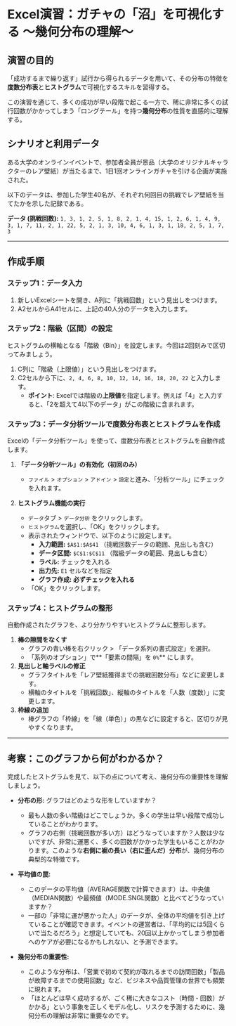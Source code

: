 # Excel演習：ガチャの「沼」を可視化する ～幾何分布の理解～

## 演習の目的

「成功するまで繰り返す」試行から得られるデータを用いて、その分布の特徴を**度数分布表**と**ヒストグラム**で可視化するスキルを習得する。

この演習を通じて、多くの成功が早い段階で起こる一方で、稀に非常に多くの試行回数がかかってしまう「ロングテール」を持つ**幾何分布**の性質を直感的に理解する。

## シナリオと利用データ

ある大学のオンラインイベントで、参加者全員が景品（大学のオリジナルキャラクターのレア壁紙）が当たるまで、1日1回オンラインガチャを引ける企画が実施された。

以下のデータは、参加した学生40名が、それぞれ何回目の挑戦でレア壁紙を当てたかを示した記録である。

**データ (挑戦回数):**
`1, 3, 1, 2, 5, 1, 8, 2, 1, 4, 15, 1, 2, 6, 1, 4, 9, 3, 1, 7, 11, 2, 1, 22, 5, 2, 1, 3, 10, 4, 6, 1, 3, 1, 18, 2, 5, 1, 7, 3`

---

## 作成手順

### ステップ1：データ入力

1.  新しいExcelシートを開き、A列に「挑戦回数」という見出しをつけます。
2.  A2セルからA41セルに、上記の40人分のデータを入力します。



### ステップ2：階級（区間）の設定

ヒストグラムの横軸となる「階級（Bin）」を設定します。今回は2回刻みで区切ってみましょう。

1.  C列に「階級（上限値）」という見出しをつけます。
2.  C2セルから下に、`2, 4, 6, 8, 10, 12, 14, 16, 18, 20, 22` と入力します。
    * **ポイント**: Excelでは階級の**上限値**を指定します。例えば「4」と入力すると、「2を超えて4以下のデータ」がこの階級に含まれます。

### ステップ3：データ分析ツールで度数分布表とヒストグラムを作成

Excelの「データ分析ツール」を使って、度数分布表とヒストグラムを自動作成します。

1.  **「データ分析ツール」の有効化（初回のみ）**
    * `ファイル` > `オプション` > `アドイン` > `設定`と進み、「分析ツール」にチェックを入れます。

2.  **ヒストグラム機能の実行**
    * `データ`タブ > `データ分析` をクリックします。
    * `ヒストグラム`を選択し、「OK」をクリックします。
    * 表示されたウィンドウで、以下のように設定します。
        * **入力範囲:** `$A$1:$A$41` （挑戦回数データの範囲、見出しも含む）
        * **データ区間:** `$C$1:$C$11` （階級データの範囲、見出しも含む）
        * **ラベル:** チェックを入れる
        * **出力先:** `E1` セルなどを指定
        * **グラフ作成:** **必ずチェックを入れる**
    * 「OK」をクリックします。



### ステップ4：ヒストグラムの整形

自動作成されたグラフを、より分かりやすいヒストグラムに整形します。

1.  **棒の隙間をなくす**
    * グラフの青い棒を右クリック > 「データ系列の書式設定」を選択。
    * 「系列のオプション」で**「要素の間隔」を `0%`** にします。
2.  **見出しと軸ラベルの修正**
    * グラフタイトルを「レア壁紙獲得までの挑戦回数分布」などに変更します。
    * 横軸のタイトルを「挑戦回数」、縦軸のタイトルを「人数（度数）」に変更します。
3.  **枠線の追加**
    * 棒グラフの「枠線」を「線（単色）」の黒などに設定すると、区切りが見やすくなります。



---

## 考察：このグラフから何がわかるか？

完成したヒストグラムを見て、以下の点について考え、幾何分布の重要性を理解しましょう。

* **分布の形:** グラフはどのような形をしていますか？
    * 最も人数の多い階級はどこでしょうか。多くの学生は早い段階で成功していることがわかります。
    * グラフの右側（挑戦回数が多い方）はどうなっていますか？人数は少ないですが、非常に運悪く、多くの回数がかかった学生もいることがわかります。このような**右側に裾の長い（右に歪んだ）分布**が、幾何分布の典型的な特徴です。

* **平均値の罠:**
    * このデータの平均値（AVERAGE関数で計算できます）は、中央値（MEDIAN関数）や最頻値（MODE.SNGL関数）と比べてどうなっていますか？
    * 一部の「非常に運が悪かった人」のデータが、全体の平均値を引き上げていることが確認できます。イベントの運営者は、「平均的には5回くらいで当たるだろう」と想定していても、20回以上かかってしまう参加者へのケアが必要になるかもしれない、と予測できます。

* **幾何分布の重要性:**
    * このような分布は、「営業で初めて契約が取れるまでの訪問回数」「製品が故障するまでの使用回数」など、ビジネスや品質管理の世界でも頻繁に現れます。
    * 「ほとんどは早く成功するが、ごく稀に大きなコスト（時間・回数）がかかる」という事象を正しくモデル化し、リスクを予測するために、幾何分布の理解は非常に重要なのです。
